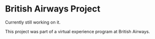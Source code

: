 # British Airways Project

Currently still working on it.

This project was part of a virtual experience program at British Airways.
